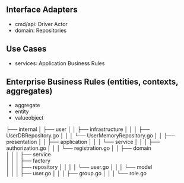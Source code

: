 

## Interface Adapters
* cmd/api: Driver Actor
* domain: Repositories

## Use Cases
* services: Application Business Rules

## Enterprise Business Rules (entities, contexts, aggregates)
* aggregate
* entity
* valueobject


├── internal
│   ├── user
│   │   ├── infrastructure
│   │   │       ├── UserDBRepository.go
│   │   │       └── UserMemoryRepository.go
│   │   ├── presentation
│   │   ├── application
│   │   │   └── service
│   │   │       ├── authorization.go
│   │   │       └── registration.go
│   │   ├── domain     
│   │   │   ├── service    
│   │   │   ├── factory    
│   │   │   ├── repository
│   │   │   │    └── user.go
│   │   │   └── model  
│   │   │       ├── user.go
│   │   │       ├── group.go
│   │   │       └── role.go
